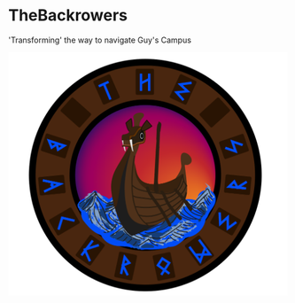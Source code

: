 # TheBackrowers
'Transforming' the way to navigate Guy's Campus

![logo](https://github.com/ArchawinWongkittiruk/TheBackrowers/blob/guiCSS/Logo.PNG)
